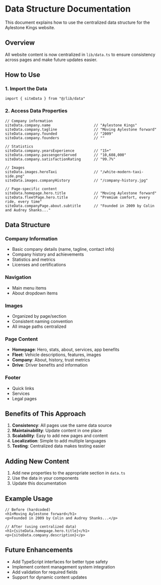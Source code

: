 # Data Structure Documentation

This document explains how to use the centralized data structure for the Aylestone Kings website.

## Overview

All website content is now centralized in `lib/data.ts` to ensure consistency across pages and make future updates easier.

## How to Use

### 1. Import the Data

```tsx
import { siteData } from "@/lib/data"
```

### 2. Access Data Properties

```tsx
// Company information
siteData.company.name                    // "Aylestone Kings"
siteData.company.tagline                 // "Moving Aylestone forward"
siteData.company.founded                 // "2009"
siteData.company.founders                // ""

// Statistics
siteData.company.yearsExperience         // "15+"
siteData.company.passengersServed        // "10,608,000"
siteData.company.satisfactionRating      // "99.7%"

// Images
siteData.images.heroTaxi                 // "/white-modern-taxi-side.png"
siteData.images.companyHistory           // "/company-history.jpg"

// Page-specific content
siteData.homepage.hero.title             // "Moving Aylestone forward"
siteData.fleetPage.hero.title            // "Premium comfort, every ride, every time"
siteData.companyPage.about.subtitle      // "Founded in 2009 by Colin and Audrey Shanks..."
```

## Data Structure

### Company Information
- Basic company details (name, tagline, contact info)
- Company history and achievements
- Statistics and metrics
- Licenses and certifications

### Navigation
- Main menu items
- About dropdown items

### Images
- Organized by page/section
- Consistent naming convention
- All image paths centralized

### Page Content
- **Homepage**: Hero, stats, about, services, app benefits
- **Fleet**: Vehicle descriptions, features, images
- **Company**: About, history, trust metrics
- **Drive**: Driver benefits and information

### Footer
- Quick links
- Services
- Legal pages

## Benefits of This Approach

1. **Consistency**: All pages use the same data source
2. **Maintainability**: Update content in one place
3. **Scalability**: Easy to add new pages and content
4. **Localization**: Simple to add multiple languages
5. **Testing**: Centralized data makes testing easier

## Adding New Content

1. Add new properties to the appropriate section in `data.ts`
2. Use the data in your components
3. Update this documentation

## Example Usage

```tsx
// Before (hardcoded)
<h1>Moving Aylestone forward</h1>
<p>Founded in 2009 by Colin and Audrey Shanks...</p>

// After (using centralized data)
<h1>{siteData.homepage.hero.title}</h1>
<p>{siteData.company.description}</p>
```

## Future Enhancements

- Add TypeScript interfaces for better type safety
- Implement content management system integration
- Add validation for required fields
- Support for dynamic content updates
